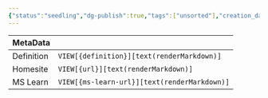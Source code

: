 ```yaml
---
{"status":"seedling","dg-publish":true,"tags":["unsorted"],"creation_date":"2024-05-07 11:56","definition":"undefined","ms-learn-url":"undefined","url":"undefined","aliases":null,"permalink":"/unsorted/activity-log/","dgPassFrontmatter":true}
---
```



| MetaData   |                                              |
| ---------- | -------------------------------------------- |
| Definition | `VIEW[{definition}][text(renderMarkdown)]`   |
| Homesite   | `VIEW[{url}][text(renderMarkdown)]`          |
| MS Learn   | `VIEW[{ms-learn-url}][text(renderMarkdown)]` |
